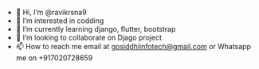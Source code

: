- 👋 Hi, I’m @ravikrsna9
- 👀 I’m interested in codding
- 🌱 I’m currently learning django, flutter, bootstrap
- 💞️ I’m looking to collaborate on Djago project
- 📫 How to reach me email at gosiddhiinfotech@gmail.com or Whatsapp me on +917020728659

<!---
ravikrsna9/ravikrsna9 is a ✨ special ✨ repository because its `README.md` (this file) appears on your GitHub profile.
You can click the Preview link to take a look at your changes.
--->
